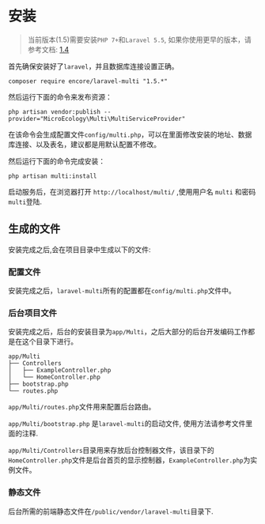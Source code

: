 # 安装

> 当前版本(1.5)需要安装`PHP 7+`和`Laravel 5.5`, 如果你使用更早的版本，请参考文档: [1.4](http://laravel-multi.org/docs/v1.4/#/zh/) 

首先确保安装好了`laravel`，并且数据库连接设置正确。

```
composer require encore/laravel-multi "1.5.*"
```

然后运行下面的命令来发布资源：

```
php artisan vendor:publish --provider="MicroEcology\Multi\MultiServiceProvider"
```

在该命令会生成配置文件`config/multi.php`，可以在里面修改安装的地址、数据库连接、以及表名，建议都是用默认配置不修改。

然后运行下面的命令完成安装：
```
php artisan multi:install
```

启动服务后，在浏览器打开 `http://localhost/multi/` ,使用用户名 `multi` 和密码 `multi`登陆.

## 生成的文件

安装完成之后,会在项目目录中生成以下的文件:

### 配置文件

安装完成之后，`laravel-multi`所有的配置都在`config/multi.php`文件中。

### 后台项目文件
安装完成之后，后台的安装目录为`app/Multi`，之后大部分的后台开发编码工作都是在这个目录下进行。

```
app/Multi
├── Controllers
│   ├── ExampleController.php
│   └── HomeController.php
├── bootstrap.php
└── routes.php
```

`app/Multi/routes.php`文件用来配置后台路由。

`app/Multi/bootstrap.php` 是`laravel-multi`的启动文件, 使用方法请参考文件里面的注释.

`app/Multi/Controllers`目录用来存放后台控制器文件，该目录下的`HomeController.php`文件是后台首页的显示控制器，`ExampleController.php`为实例文件。

### 静态文件

后台所需的前端静态文件在`/public/vendor/laravel-multi`目录下.